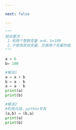 ```yaml
---

next: false

---
```




<BlogInfo id="911" title="8.交换数字" author="白日梦想猿" pv=0 read_times=0 pre_cost_time="0分8秒" category="语法进阶" tag_list="['语法进阶']" create_time="2020.02.17 15:27:20" update_time="2020.02.17 15:37:31" />

```python
"""
题目要求：
 1.有两个整数变量 a=6，b=100
 2.不使用其他变量，交换两个变量的值
"""

a = 6
b= 100

#解法1
a = a + b
b = a - b
a = a - b
print(a)
print(b)

#解法2
#利用元组，python专有
(a,b) = (b,a)
print(a)
print(b)


```



<ActionBox />
